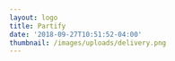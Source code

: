 ```yaml
---
layout: logo
title: Partify
date: '2018-09-27T10:51:52-04:00'
thumbnail: /images/uploads/delivery.png
---
```


